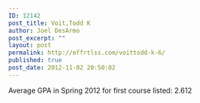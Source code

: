 ```yaml
---
ID: 12142
post_title: Voit,Todd K
author: Joel DesArmo
post_excerpt: ""
layout: post
permalink: http://effrtlss.com/voittodd-k-6/
published: true
post_date: 2012-11-02 20:50:02
---
```

<p>Average GPA in Spring 2012 for first course listed: 2.612</p>